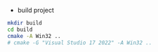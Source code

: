 

- build project
```bash
mkdir build
cd build
cmake -A Win32 ..
# cmake -G "Visual Studio 17 2022" -A Win32 ..
```

